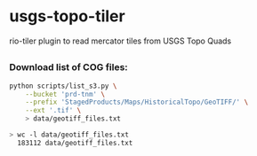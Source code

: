 # usgs-topo-tiler
rio-tiler plugin to read mercator tiles from USGS Topo Quads

##

### Download list of COG files:

```bash
python scripts/list_s3.py \
    --bucket 'prd-tnm' \
    --prefix 'StagedProducts/Maps/HistoricalTopo/GeoTIFF/' \
    --ext '.tif' \
    > data/geotiff_files.txt

> wc -l data/geotiff_files.txt
  183112 data/geotiff_files.txt
```
